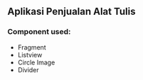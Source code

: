 ## Aplikasi Penjualan Alat Tulis

### Component used:
<ul>
  <li>Fragment</li>
  <li>Listview</li>
  <li>Circle Image</li>
  <li>Divider</li>
</ul>
